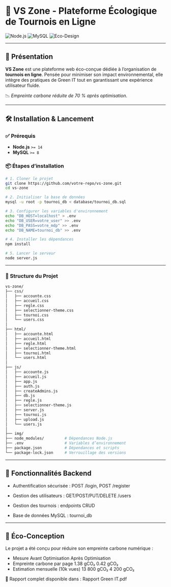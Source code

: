 # 🌱 VS Zone - Plateforme Écologique de Tournois en Ligne

![Node.js](https://img.shields.io/badge/Node.js-14%2B-339933?logo=node.js)
![MySQL](https://img.shields.io/badge/MySQL-8%2B-4479A1?logo=mysql)
![Eco-Design](https://img.shields.io/badge/Empreinte_Carbone-0.42gCO2%2Fpage-4BC0A0)

---

## 🎯 Présentation

**VS Zone** est une plateforme web éco-conçue dédiée à l’organisation de **tournois en ligne**. Pensée pour minimiser son impact environnemental, elle intègre des pratiques de Green IT tout en garantissant une expérience utilisateur fluide.

📉 *Empreinte carbone réduite de 70 % après optimisation.*

---

## 🛠️ Installation & Lancement

### ✅ Prérequis

- **Node.js** `>= 14`
- **MySQL** `>= 8`

### 📦 Étapes d’installation

```bash
# 1. Cloner le projet
git clone https://github.com/votre-repo/vs-zone.git
cd vs-zone

# 2. Initialiser la base de données
mysql -u root -p tournoi_db < database/tournoi_db.sql

# 3. Configurer les variables d'environnement
echo "DB_HOST=localhost" > .env
echo "DB_USER=votre_user" >> .env
echo "DB_PASS=votre_mdp" >> .env
echo "DB_NAME=tournoi_db" >> .env

# 4. Installer les dépendances
npm install

# 5. Lancer le serveur
node server.js

```
---
### 🧭 Structure du Projet
```bash
vs-zone/
├── css/
│   ├── accounte.css
│   ├── accueil.css
│   ├── regle.css
│   ├── selectionner-theme.css
│   ├── tournoi.css
│   └── users.css
│
├── html/
│   ├── accounte.html
│   ├── accueil.html
│   ├── regle.html
│   ├── selectionner-theme.html
│   ├── tournoi.html
│   └── users.html
│
├── js/
│   ├── accounte.js
│   ├── accueil.js
│   ├── app.js
│   ├── auth.js
│   ├── createAdmins.js
│   ├── db.js
│   ├── regle.js
│   ├── selectionner-theme.js
│   ├── server.js
│   ├── tournoi.js
│   ├── upload.js
│   └── users.js
│
├── img/                  
├── node_modules/         # Dépendances Node.js
├── .env                  # Variables d’environnement
├── package.json          # Dépendances et scripts
└── package-lock.json     # Verrouillage des versions
```
---
## 🔐 Fonctionnalités Backend
 
- Authentification sécurisée : POST /login, POST /register

- Gestion des utilisateurs : GET/POST/PUT/DELETE /users

- Gestion des tournois : endpoints CRUD

- Base de données MySQL : tournoi_db

---
## 🍃 Éco-Conception

Le projet a été conçu pour réduire son empreinte carbone numérique :

- Mesure	Avant Optimisation	Après Optimisation
- Empreinte carbone par page	1.38 gCO₂	0.42 gCO₂
- Estimation mensuelle (10k vues)	13 800 gCO₂	4 200 gCO₂
  
📄 Rapport complet disponible dans : Rapport Green IT.pdf


